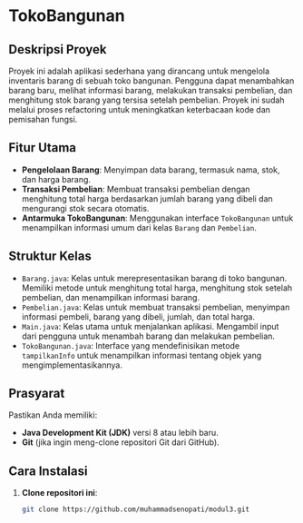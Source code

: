 # TokoBangunan

## Deskripsi Proyek
Proyek ini adalah aplikasi sederhana yang dirancang untuk mengelola inventaris barang di sebuah toko bangunan. Pengguna dapat menambahkan barang baru, melihat informasi barang, melakukan transaksi pembelian, dan menghitung stok barang yang tersisa setelah pembelian. Proyek ini sudah melalui proses refactoring untuk meningkatkan keterbacaan kode dan pemisahan fungsi.

## Fitur Utama
- **Pengelolaan Barang**: Menyimpan data barang, termasuk nama, stok, dan harga barang.
- **Transaksi Pembelian**: Membuat transaksi pembelian dengan menghitung total harga berdasarkan jumlah barang yang dibeli dan mengurangi stok secara otomatis.
- **Antarmuka TokoBangunan**: Menggunakan interface `TokoBangunan` untuk menampilkan informasi umum dari kelas `Barang` dan `Pembelian`.

## Struktur Kelas
- `Barang.java`: Kelas untuk merepresentasikan barang di toko bangunan. Memiliki metode untuk menghitung total harga, menghitung stok setelah pembelian, dan menampilkan informasi barang.
- `Pembelian.java`: Kelas untuk membuat transaksi pembelian, menyimpan informasi pembeli, barang yang dibeli, jumlah, dan total harga.
- `Main.java`: Kelas utama untuk menjalankan aplikasi. Mengambil input dari pengguna untuk menambah barang dan melakukan pembelian.
- `TokoBangunan.java`: Interface yang mendefinisikan metode `tampilkanInfo` untuk menampilkan informasi tentang objek yang mengimplementasikannya.

## Prasyarat
Pastikan Anda memiliki:
- **Java Development Kit (JDK)** versi 8 atau lebih baru.
- **Git** (jika ingin meng-clone repositori Git dari GitHub).

## Cara Instalasi
1. **Clone repositori ini**:
   ```bash
   git clone https://github.com/muhammadsenopati/modul3.git
